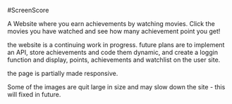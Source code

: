 #ScreenScore

A Website where you earn achievements by watching movies. Click the movies you have watched and see how many achievement point you get!

the website is a continuing work in progress.
future plans are to implement an API, store achievements and code them dynamic, and create a loggin function and display, points, achievements and watchlist on the user site.

the page is partially made responsive.

Some of the images are quit large in size and may slow down the site - this will fixed in future.
